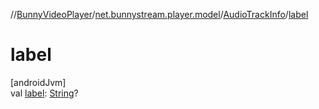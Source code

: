 //[BunnyVideoPlayer](../../../index.md)/[net.bunnystream.player.model](../index.md)/[AudioTrackInfo](index.md)/[label](label.md)

# label

[androidJvm]\
val [label](label.md): [String](https://kotlinlang.org/api/latest/jvm/stdlib/kotlin-stdlib/kotlin/-string/index.html)?
